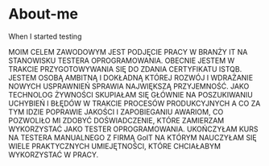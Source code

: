 # About-me
When I started testing

MOIM CELEM ZAWODOWYM JEST PODJĘCIE PRACY W BRANŻY IT NA STANOWISKU  TESTERA OPROGRAMOWANIA.
OBECNIE JESTEM W TRAKCIE PRZYGOTOWYWANIA  SIĘ DO ZDANIA CERTYFIKATU ISTQB. 
JESTEM OSOBĄ AMBITNĄ I DOKŁADNĄ KTÓREJ ROZWÓJ I WDRAŻANIE NOWYCH  USPRAWNIEŃ SPRAWIA NAJWIĘKSZĄ PRZYJEMNOŚĆ. 
JAKO TECHNOLOG ŻYWNOŚCI SKUPIAŁAM SIĘ GŁÓWNIE NA POSZUKIWANIU UCHYBIEŃ I BŁĘDÓW W TRAKCIE PROCESÓW PRODUKCYJNYCH A CO ZA TYM IDZIE  POPRAWIE JAKOŚCI I ZAPOBIEGANIU AWARIOM, CO POZWOLIŁO MI ZDOBYĆ  DOŚWIADCZENIE, KTÓRE ZAMIERZAM WYKORZYSTAĆ JAKO TESTER  OPROGRAMOWANIA. 
UKOŃCZYŁAM KURS NA TESTERA MANUALNEGO Z FIRMĄ GoIT NA KTÓRYM NAUCZYŁAM SIĘ WIELE PRAKTYCZNYCH UMIEJĘTNOŚCI, KTÓRE CHCIAŁABYM WYKORZYSTAĆ W PRACY.

